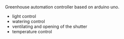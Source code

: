 Greenhouse automation controller based on arduino uno. 
- light control
- watering control
- ventilating and opening of the shutter
- temperature control 
